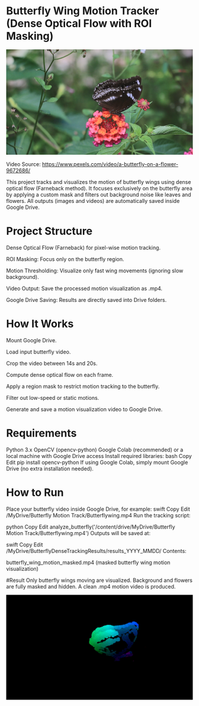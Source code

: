 # Butterfly Wing Motion Tracker (Dense Optical Flow with ROI Masking)
![Result](results/Butterfly.png)

Video Source: https://www.pexels.com/video/a-butterfly-on-a-flower-9672686/

This project tracks and visualizes the motion of butterfly wings using dense optical flow (Farneback method).
It focuses exclusively on the butterfly area by applying a custom mask and filters out background noise like leaves and flowers.
All outputs (images and videos) are automatically saved inside Google Drive.

# Project Structure
Dense Optical Flow (Farneback) for pixel-wise motion tracking.

ROI Masking: Focus only on the butterfly region.

Motion Thresholding: Visualize only fast wing movements (ignoring slow background).

Video Output: Save the processed motion visualization as .mp4.

Google Drive Saving: Results are directly saved into Drive folders.

# How It Works
Mount Google Drive.

Load input butterfly video.

Crop the video between 14s and 20s.

Compute dense optical flow on each frame.

Apply a region mask to restrict motion tracking to the butterfly.

Filter out low-speed or static motions.

Generate and save a motion visualization video to Google Drive.

# Requirements
Python 3.x
OpenCV (opencv-python)
Google Colab (recommended) or a local machine with Google Drive access
Install required libraries:
bash
Copy
Edit
pip install opencv-python
If using Google Colab, simply mount Google Drive (no extra installation needed).
# How to Run
Place your butterfly video inside Google Drive, for example:
swift
Copy
Edit
/MyDrive/Butterfly Motion Track/Butterflywing.mp4
Run the tracking script:

python
Copy
Edit
analyze_butterfly('/content/drive/MyDrive/Butterfly Motion Track/Butterflywing.mp4')
Outputs will be saved at:

swift
Copy
Edit
/MyDrive/ButterflyDenseTrackingResults/results_YYYY_MMDD/
Contents:

butterfly_wing_motion_masked.mp4 (masked butterfly wing motion visualization)

#Result
Only butterfly wings moving are visualized.
Background and flowers are fully masked and hidden.
A clean .mp4 motion video is produced.

![Result](results/Butterflytracked.gif)

